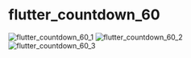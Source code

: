 # flutter_countdown_60

![flutter_countdown_60_1](https://user-images.githubusercontent.com/69005820/143549104-55555887-71ae-4225-842b-63f6b52e227b.png)
![flutter_countdown_60_2](https://user-images.githubusercontent.com/69005820/143549103-daaeafe1-f9b1-4edc-98f7-3e515a7c214c.png)
![flutter_countdown_60_3](https://user-images.githubusercontent.com/69005820/143549102-f6722fcd-3d13-42b9-b7fa-c9e9405f16ce.png)
